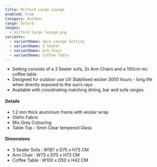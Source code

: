```yaml
---
title: Milford Large Lounge
enabled: true
Category: Outdoor
range: Oxford
images:
  - milford large lounge.png
variants:
  - variantName: 4pce Lounge Setting
  - variantName: 3 Seater
  - variantName: Arm Chair
  - variantName: Coffee Table
---
```


* Setting consists of a 3 Seater sofa, 2x Arm Chairs and a 100cm rec coffee table
* Designed for outdoor use UV Stabilised wicker 3000 hours  - long life when directly exposed to the sun’s rays
* Available with coordinating matching dining, bar and sofa ranges

#### Details

* 1.2 mm thick aluminium frame with wicker wrap
* Olefin Fabric
* Mix Grey Colouring
* Table Top - 5mm Clear tempered Glass


#### Dimensions

* 3 Seater Sofa : W187 x D75 x H73 CM
* Arm Chair : W73 x D75 x H73 CM
* Coffee Table : W100 x D50 x H42 CM

